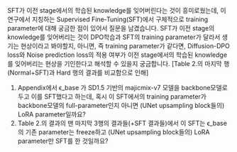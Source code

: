 SFT가 이전 stage에서의 학습된 knowledge를 잊어버린다는 것이 흥미로웠는데, 이 연구에서 지칭하는 Supervised Fine-Tuning(SFT)에서 구체적으로 training parameter에 대해 궁금한 점이 있어서 질문을 남겼습니다. SFT가 이전 stage의 knowledge를 잊어버리는 것이 DPO학습과 SFT의 training parameter가 달라서 생기는 현상이라고 봐야할지, 아니면, 즉 training parameter가 같다면, Diffusion-DPO loss와 Noise prediction loss의 적용 여부가 이전 stage에서의 학습된 knowledge를 잊어버리는 현상을 기인한다고 해석할 수 있을지 궁금합니다. [Table 2.의 마지막 행(Normal+SFT)과 Hard 행의 결과를 비교함으로 인해]

1. Appendix에서 ϵ_base 가 SD1.5 기반의 majicmix-v7 모델을 backbone모델로 두고 이를 SFT했다고 하는데, 혹시 이 SFT에서의 training parameter가 backbone모델의 full-parameter인지 아니면 (UNet upsampling block들의) LoRA parameter일까요?
2. Table 2.의 결과의 맨 마지막 3행의 결과들(+SFT 결과들)에서 이 SFT는 ϵ_base의 기존 parameter는 freeze하고 (UNet upsampling block들의) LoRA parameter만 SFT를 한 것일까요?